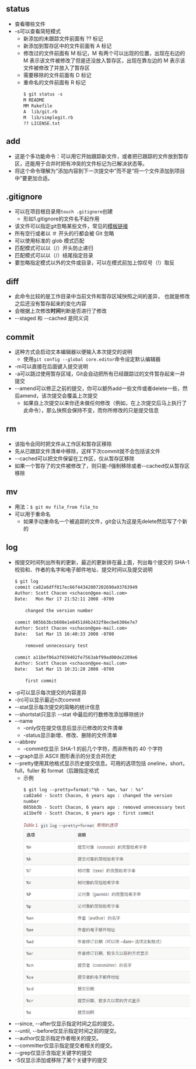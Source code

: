 ## status
- 查看哪些文件
- -s可以查看简短模式
  - 新添加的未跟踪文件前面有 ?? 标记
  - 新添加到暂存区中的文件前面有 A 标记
  - 修改过的文件前面有 M 标记，M 有两个可以出现的位置，出现在右边的 M 表示该文件被修改了但是还没放入暂存区，出现在靠左边的 M 表示该文件被修改了并放入了暂存区
  - 需要移除的文件前面有 D 标记
  - 重命名的文件前面有 R 标记
    ```
    $ git status -s
    M README
    MM Rakefile
    A  lib/git.rb
    M  lib/simplegit.rb
    ?? LICENSE.txt
    ```
## add
- 这是个多功能命令：可以用它开始跟踪新文件，或者把已跟踪的文件放到暂存区，还能用于合并时把有冲突的文件标记为已解决状态等。
-  将这个命令理解为“添加内容到下一次提交中”而不是“将一个文件添加到项目中”要更加合适。
## .gitignore
- 可以在项目根目录用`touch .gitignore`创建
  - 形如1.gitignore的文件名不起作用
- 该文件可以指定git忽略某些文件，常见的[模板链接](https://github.com/github/gitignore)
- 所有空行或者以 ＃ 开头的行都会被 Git 忽略
- 可以使用标准的 glob 模式匹配
- 匹配模式可以以（/）开头防止递归
- 匹配模式可以以（/）结尾指定目录
- 要忽略指定模式以外的文件或目录，可以在模式前加上惊叹号（!）取反
## diff
- 此命令比较的是工作目录中当前文件和暂存区域快照之间的差异， 也就是修改之后还没有暂存起来的变化内容
- 会根据上次修改**时间**判断是否进行了修改
- --staged 和 --cached 是同义词
## commit
- 这种方式会启动文本编辑器以便输入本次提交的说明
  - 使用` git config --global core.editor `命令设定默认编辑器
- -m可以直接在后面键入提交说明
- -a可以跳过使用暂存区域，Git会自动把所有已经跟踪过的文件暂存起来一并提交
- --amend可以修正之前的提交，你可以额外add一些文件或者delete一些，然后amend，该次提交会覆盖上次提交
  - 如果自上次提交以来你还未做任何修改（例如，在上次提交后马上执行了此命令），那么快照会保持不变，而你所修改的只是提交信息
## rm
- 该指令会同时把文件从工作区和暂存区移除
- 先从已跟踪文件清单中移除，这样下次commit就不会包括该文件
- --cached可以把文件保留在工作区，仅从暂存区移除
- 如果一个暂存了的文件被修改了，则只能-f强制移除或者--cached仅从暂存区移除
## mv
- 用法：`$ git mv file_from file_to`
- 可以用于重命名
  - 如果手动重命名一个被追踪的文件，git会认为这是先delete然后写了个新的
## log
- 按提交时间列出所有的更新，最近的更新排在最上面，列出每个提交的 SHA-1 校验和、作者的名字和电子邮件地址、提交时间以及提交说明
  ```
  $ git log
  commit ca82a6dff817ec66f44342007202690a93763949
  Author: Scott Chacon <schacon@gee-mail.com>
  Date:   Mon Mar 17 21:52:11 2008 -0700

      changed the version number

  commit 085bb3bcb608e1e8451d4b2432f8ecbe6306e7e7
  Author: Scott Chacon <schacon@gee-mail.com>
  Date:   Sat Mar 15 16:40:33 2008 -0700

      removed unnecessary test

  commit a11bef06a3f659402fe7563abf99ad00de2209e6
  Author: Scott Chacon <schacon@gee-mail.com>
  Date:   Sat Mar 15 10:31:28 2008 -0700

      first commit
  ```
- -p可以显示每次提交的内容差异
- -(n)可以显示最近n次commit
- --stat显示每次提交的简略的统计信息
- --shortstat只显示 --stat 中最后的行数修改添加移除统计
- --name
  - -only仅在提交信息后显示已修改的文件清单
  - -status显示新增、修改、删除的文件清单
- --abbrev
  - -commit仅显示 SHA-1 的前几个字符，而非所有的 40 个字符
- --graph显示 ASCII 图形表示的分支合并历史
- --pretty使用其他格式显示历史提交信息。可用的选项包括 oneline，short，full，fuller 和 format（后跟指定格式
  - 示例
    ```
    $ git log --pretty=format:"%h - %an, %ar : %s"
    ca82a6d - Scott Chacon, 6 years ago : changed the version number
    085bb3b - Scott Chacon, 6 years ago : removed unnecessary test
    a11bef0 - Scott Chacon, 6 years ago : first commit
    ```
    ![](../images/git_pretty.jpg)
- --since, --after仅显示指定时间之后的提交。
- --until, --before仅显示指定时间之前的提交。
- --author仅显示指定作者相关的提交。
- --committer仅显示指定提交者相关的提交。
- --grep仅显示含指定关键字的提交
- -S仅显示添加或移除了某个关键字的提交